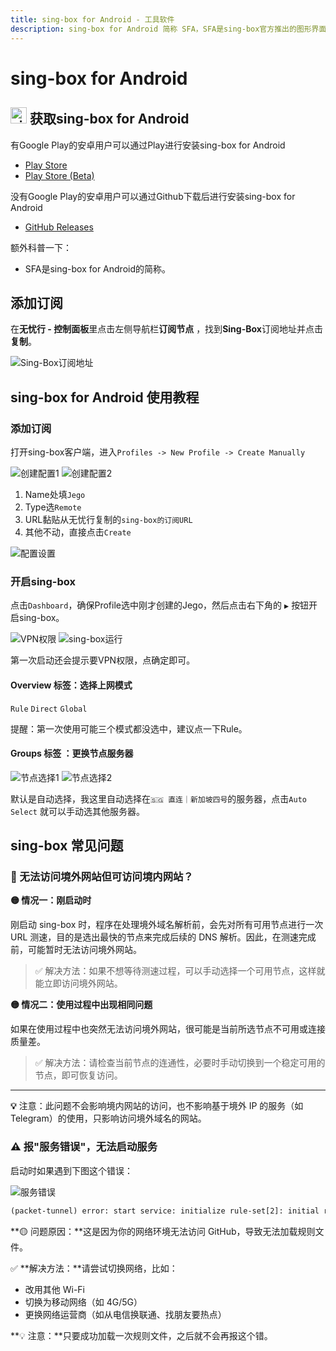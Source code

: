 ```yaml
---
title: sing-box for Android - 工具软件
description: sing-box for Android 简称 SFA，SFA是sing-box官方推出的图形界面客户端，开源免费无广告。
---
```


# sing-box for Android

## <img src="https://1663121531-files.gitbook.io/~/files/v0/b/gitbook-x-prod.appspot.com/o/spaces%2FtaiByLw8cj0IZKJTlaiM%2Fuploads%2FX6LBfzRlMdWyQVvPC9eg%2Fimage.png?alt=media&token=484a061e-be76-4076-acbc-6b14cde2a88b" width="26" height="26" alt="sing-box图标"> 获取sing-box for Android

有Google Play的安卓用户可以通过Play进行安装sing-box for Android

* [Play Store](https://play.google.com/store/apps/details?id=io.nekohasekai.sfa)
* [Play Store (Beta)](https://play.google.com/apps/testing/io.nekohasekai.sfa)

没有Google Play的安卓用户可以通过Github下载后进行安装sing-box for Android

* [GitHub Releases](https://github.com/SagerNet/sing-box/releases)

额外科普一下：

* SFA是sing-box for Android的简称。

## 添加订阅

在**无忧行 - 控制面板**里点击左侧导航栏**订阅节点**  ，找到**Sing-Box**订阅地址并点击**复制**。

<img src="https://1663121531-files.gitbook.io/~/files/v0/b/gitbook-x-prod.appspot.com/o/spaces%2FtaiByLw8cj0IZKJTlaiM%2Fuploads%2FQ9Ncmw0YFCe4ziEMoSuw%2Fimage.png?alt=media&token=009e3028-fe61-4f7e-b63c-1aa9d35efcdb" alt="Sing-Box订阅地址">

## sing-box for Android 使用教程

### 添加订阅

打开sing-box客户端，进入`Profiles -> New Profile -> Create Manually`

<img src="https://1663121531-files.gitbook.io/~/files/v0/b/gitbook-x-prod.appspot.com/o/spaces%2FtaiByLw8cj0IZKJTlaiM%2Fuploads%2FRsirhK17unPD2bwSZu8I%2FScreenshot_2025-07-30-08-16-51-152_io.nekohasekai.sfa.jpg?alt=media&token=58831c9b-d73e-4132-ba47-1112043d7d73" alt="创建配置1"> <img src="https://1663121531-files.gitbook.io/~/files/v0/b/gitbook-x-prod.appspot.com/o/spaces%2FtaiByLw8cj0IZKJTlaiM%2Fuploads%2FdSI01lsngpzA8cjod7zZ%2FScreenshot_2025-07-30-08-17-06-236_io.nekohasekai.sfa.jpg?alt=media&token=aa2cebd1-0f47-4b20-8de7-6b4261f1f195" alt="创建配置2">

1. Name处填`Jego`
2. Type选`Remote`
3. URL黏贴从无忧行复制的`sing-box的订阅URL`
4. 其他不动，直接点击`Create`

<img src="https://1663121531-files.gitbook.io/~/files/v0/b/gitbook-x-prod.appspot.com/o/spaces%2FtaiByLw8cj0IZKJTlaiM%2Fuploads%2Fsl4SHLXeYbC8vhLnqFNM%2FScreenshot_2025-07-30-08-17-51-367_io.nekohasekai.sfa.jpg?alt=media&token=3a31c09c-3bb2-469a-9831-35aefd471e31" alt="配置设置">

### 开启sing-box

点击`Dashboard`，确保Profile选中刚才创建的Jego，然后点击右下角的 `▶` 按钮开启sing-box。

<img src="https://1663121531-files.gitbook.io/~/files/v0/b/gitbook-x-prod.appspot.com/o/spaces%2FtaiByLw8cj0IZKJTlaiM%2Fuploads%2FBQfwN7xlCao01P3bCfBM%2FScreenshot_20250728_173617_com.android.vpndialogs.jpg?alt=media&token=2ca2dffc-ba32-442b-b340-cb6dcdab3abf" alt="VPN权限"> <img src="https://1663121531-files.gitbook.io/~/files/v0/b/gitbook-x-prod.appspot.com/o/spaces%2FtaiByLw8cj0IZKJTlaiM%2Fuploads%2Fq5glu31ZimAgjcxXLi5E%2FScreenshot_20250728_173755_io.nekohasekai.sfa.jpg?alt=media&token=a9705fdd-780a-45ce-bb3c-211360f3c56a" alt="sing-box运行">

第一次启动还会提示要VPN权限，点确定即可。

#### Overview 标签：选择上网模式

`Rule` `Direct` `Global`

提醒：第一次使用可能三个模式都没选中，建议点一下Rule。

#### Groups 标签 ：更换节点服务器

<img src="https://1663121531-files.gitbook.io/~/files/v0/b/gitbook-x-prod.appspot.com/o/spaces%2FtaiByLw8cj0IZKJTlaiM%2Fuploads%2F4cQ0AKNudR808MoJ1zOt%2FScreenshot_2025-07-30-08-18-21-604_io.nekohasekai.sfa.jpg?alt=media&token=fe0976d8-20c5-4732-a08c-d7475f7928be" alt="节点选择1"> <img src="https://1663121531-files.gitbook.io/~/files/v0/b/gitbook-x-prod.appspot.com/o/spaces%2FtaiByLw8cj0IZKJTlaiM%2Fuploads%2F8rR5ZcKgpR3OQPVHoAPx%2FScreenshot_2025-07-30-08-18-27-812_io.nekohasekai.sfa.jpg?alt=media&token=b526cfb6-c4f5-4744-8200-e0551bc45509" alt="节点选择2">

默认是自动选择，我这里自动选择在`🇸🇬 直连｜新加坡四号`的服务器，点击`Auto Select` 就可以手动选其他服务器。

## sing-box 常见问题

### 🚫 无法访问境外网站但可访问境内网站？

**🟡 情况一：刚启动时**

刚启动 sing-box 时，程序在处理境外域名解析前，会先对所有可用节点进行一次 URL 测速，目的是选出最快的节点来完成后续的 DNS 解析。因此，在测速完成前，可能暂时无法访问境外网站。

> ✅ 解决方法：如果不想等待测速过程，可以手动选择一个可用节点，这样就能立即访问境外网站。

**🟡 情况二：使用过程中出现相同问题**

如果在使用过程中也突然无法访问境外网站，很可能是当前所选节点不可用或连接质量差。

> ✅ 解决方法：请检查当前节点的连通性，必要时手动切换到一个稳定可用的节点，即可恢复访问。

---

**💡** 注意：此问题不会影响境内网站的访问，也不影响基于境外 IP 的服务（如 Telegram）的使用，只影响访问境外域名的网站。

### ⚠️ 报"服务错误"，无法启动服务

启动时如果遇到下图这个错误：

<img src="https://1663121531-files.gitbook.io/~/files/v0/b/gitbook-x-prod.appspot.com/o/spaces%2FtaiByLw8cj0IZKJTlaiM%2Fuploads%2FI7tmp4qdI0FYxbbPmGdN%2F20250720133807.jpg?alt=media&token=8a4b0b88-0e5e-4e5b-b31e-b8aec1d805b0" alt="服务错误">

```xml
(packet-tunnel) error: start service: initialize rule-set[2]: initial rule-set: geosite-geolocation-cn: Get "https://raw.githubusercontent.com/SagerNet/sing-geosite/rule-set/geosite-geolocation-cn.srs": context deadline exceeded | initialize rule-set[2]: initial rule-set: geoip-cn: Get "https://raw.githubusercontent.com/SagerNet/sing-geoip/rule-set/geoip-cn.srs": initialize rule-set[2]: initial rule-set: geosite-geolocation-cn: Get "https://raw.githubusercontent.com/SagerNet/sing-geosite/rule-set/geosite-geolocation-cn.srs": context deadline exceeded | initialize rule-set[2]: initial rule-set: geosite-geolocation-!cn: Get "https://raw.githubusercontent.com/SagerNet/sing-geosite/rule-set/geosite-geolocation-!cn.srs": initialize rule-set[2]: initial rule-set: geosite-geolocation-cn: Get "https://raw.githubusercontent.com/SagerNet/sing-geosite/rule-set/geosite-geolocation-cn.srs": context deadline exceeded
```

**🟡 问题原因：**这是因为你的网络环境无法访问 GitHub，导致无法加载规则文件。

✅ **解决方法：**请尝试切换网络，比如：

* 改用其他 Wi-Fi
* 切换为移动网络（如 4G/5G）
* 更换网络运营商（如从电信换联通、找朋友要热点）

**💡 注意：**只要成功加载一次规则文件，之后就不会再报这个错。
